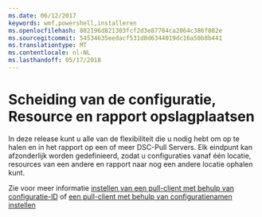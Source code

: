 ```yaml
---
ms.date: 06/12/2017
keywords: wmf,powershell,installeren
ms.openlocfilehash: 802196d821303fcf2d3e87784ca2064c386f882e
ms.sourcegitcommit: 54534635eedacf531d8d6344019dc16a50b8b441
ms.translationtype: MT
ms.contentlocale: nl-NL
ms.lasthandoff: 05/17/2018
---
```

# <a name="separation-of-configuration-resource-and-report-repositories"></a>Scheiding van de configuratie, Resource en rapport opslagplaatsen

In deze release kunt u alle van de flexibiliteit die u nodig hebt om op te halen en in het rapport op een of meer DSC-Pull Servers. Elk eindpunt kan afzonderlijk worden gedefinieerd, zodat u configuraties vanaf één locatie, resources van een andere en rapport naar nog een andere locatie ophalen kunt.

Zie voor meer informatie [instellen van een pull-client met behulp van configuratie-ID](https://msdn.microsoft.com/powershell/dsc/pullclientconfigid) of [een pull-client met behulp van configuratienamen instellen](https://msdn.microsoft.com/powershell/dsc/pullclientconfignames)
